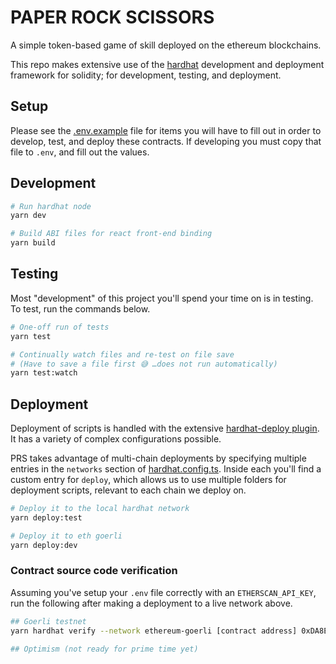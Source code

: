 # PAPER ROCK SCISSORS

A simple token-based game of skill deployed on the ethereum blockchains.

This repo makes extensive use of the [hardhat](https://hardhat.org) development and deployment framework for solidity; for development, testing, and deployment.

## Setup

Please see the [.env.example](./.env.example) file for items you will have to fill out in order to develop, test, and deploy these contracts. If developing you must copy that file to `.env`, and fill out the values.

## Development

```sh
# Run hardhat node
yarn dev

# Build ABI files for react front-end binding
yarn build
```

## Testing

Most "development" of this project you'll spend your time on is in testing. To test, run the commands below.

```sh
# One-off run of tests 
yarn test

# Continually watch files and re-test on file save
# (Have to save a file first 😅 …does not run automatically)
yarn test:watch
```

## Deployment

Deployment of scripts is handled with the extensive [hardhat-deploy plugin](https://github.com/wighawag/hardhat-deploy). It has a variety of complex configurations possible.

PRS takes advantage of multi-chain deployments by specifying multiple entries in the `networks` section of [hardhat.config.ts](./hardhat.config.ts). Inside each you'll find a custom entry for `deploy`, which allows us to use multiple folders for deployment scripts, relevant to each chain we deploy on.

```sh
# Deploy it to the local hardhat network
yarn deploy:test

# Deploy it to eth goerli
yarn deploy:dev
```

### Contract source code verification

Assuming you've setup your `.env` file correctly with an `ETHERSCAN_API_KEY`, run the following after making a deployment to a live network above.

```sh
## Goerli testnet
yarn hardhat verify --network ethereum-goerli [contract address] 0xDA8EA22d092307874f30A1F277D1388dca0BA97a

## Optimism (not ready for prime time yet)
```
